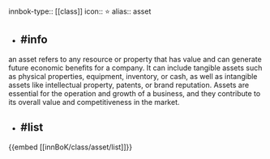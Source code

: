 innbok-type:: [[class]]
icon:: ⭐
alias:: asset

- ## #info 
an asset refers to any resource or property that has value and can generate future economic benefits for a company. It can include tangible assets such as physical properties, equipment, inventory, or cash, as well as intangible assets like intellectual property, patents, or brand reputation. Assets are essential for the operation and growth of a business, and they contribute to its overall value and competitiveness in the market.
- ## #list 
{{embed [[innBoK/class/asset/list]]}}

